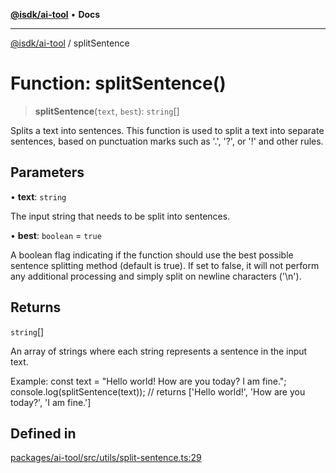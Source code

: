 [**@isdk/ai-tool**](../README.md) • **Docs**

***

[@isdk/ai-tool](../globals.md) / splitSentence

# Function: splitSentence()

> **splitSentence**(`text`, `best`): `string`[]

Splits a text into sentences.
This function is used to split a text into separate sentences, based on punctuation marks such as '.', '?', or '!' and other rules.

## Parameters

• **text**: `string`

The input string that needs to be split into sentences.

• **best**: `boolean` = `true`

A boolean flag indicating if the function should use the best possible sentence splitting method (default is true).
If set to false, it will not perform any additional processing and simply split on newline characters ('\n').

## Returns

`string`[]

An array of strings where each string represents a sentence in the input text.

Example:
const text = "Hello world! How are you today? I am fine.";
console.log(splitSentence(text));  // returns ['Hello world!', 'How are you today?', 'I am fine.']

## Defined in

[packages/ai-tool/src/utils/split-sentence.ts:29](https://github.com/isdk/ai-tool.js/blob/fe6b47f429fb128627d2210e367fa914b891d314/src/utils/split-sentence.ts#L29)
